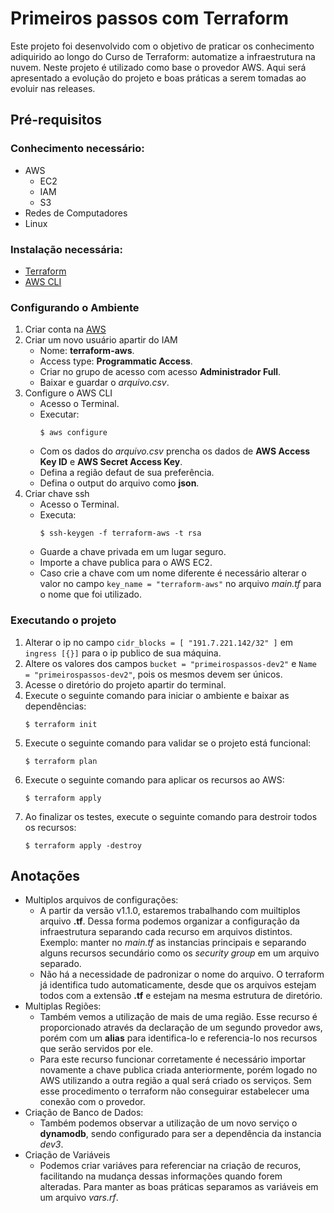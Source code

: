 # Primeiros passos com Terraform

<p>Este projeto foi desenvolvido com o objetivo de praticar os conhecimento adiquirido ao longo do Curso de
Terraform: automatize a infraestrutura na nuvem. Neste projeto é utilizado como base o provedor AWS. Aqui será apresentado a evolução do projeto e boas práticas a serem tomadas ao evoluir nas releases.</p>


## Pré-requisitos
### Conhecimento necessário:
- AWS
    - EC2
    - IAM
    - S3
- Redes de Computadores
- Linux

### Instalação necessária:
- [Terraform](https://www.terraform.io/downloads)
- [AWS CLI](https://docs.aws.amazon.com/pt_br/cli/latest/userguide/getting-started-install.html)

### Configurando o Ambiente
1. Criar conta na [AWS](https://aws.amazon.com/)
2. Criar um novo usuário apartir do IAM
    - Nome: **terraform-aws**.
    - Access type: **Programmatic Access**.
    - Criar no grupo de acesso com acesso **Administrador Full**.
    - Baixar e guardar o *arquivo.csv*.
3. Configure o AWS CLI
    - Acesso o Terminal.
    - Executar:
        ```
        $ aws configure
        ```
    - Com os dados do *arquivo.csv* prencha os dados de **AWS Access Key ID** e **AWS Secret Access Key**.
    - Defina a região defaut de sua preferência.
    - Defina o output do arquivo como **json**.
4. Criar chave ssh
    - Acesso o Terminal.
    - Executa:
        ```
        $ ssh-keygen -f terraform-aws -t rsa
        ```
    - Guarde a chave privada em um lugar seguro.
    - Importe a chave publica para o AWS EC2.
    - Caso crie a chave com um nome diferente é necessário alterar o valor no campo `key_name = "terraform-aws"` no arquivo *main.tf* para o nome que foi utilizado.
### Executando o projeto
1. Alterar o ip no campo `cidr_blocks = [ "191.7.221.142/32" ]` em `ingress [{}]` para o ip publico de sua máquina.
2. Altere os valores dos campos `bucket = "primeirospassos-dev2"` e `Name = "primeirospassos-dev2"`, pois os mesmos devem ser únicos.
3. Acesse o diretório do projeto apartir do terminal.
4. Execute o seguinte comando para iniciar o ambiente e baixar as dependências:
    ```
    $ terraform init
    ```
5. Execute o seguinte comando para validar se o projeto está funcional:
    ```
    $ terraform plan
    ```
6. Execute o seguinte comando para aplicar os recursos ao AWS:
    ```
    $ terraform apply
    ```
7. Ao finalizar os testes, execute o seguinte comando para destroir todos os recursos:
    ```
    $ terraform apply -destroy
    ```

## Anotações
- Multiplos arquivos de configurações:
    - A partir da versão v1.1.0, estaremos trabalhando com muiltiplos arquivo **.tf**. Dessa forma podemos organizar a configuração da infraestrutura separando cada recurso em arquivos distintos. Exemplo: manter no *main.tf* as instancias principais e separando alguns recursos secundário como os *security group* em um arquivo separado.
    - Não há a necessidade de padronizar o nome do arquivo. O terraform já identifica tudo automaticamente, desde que os arquivos estejam todos com a extensão **.tf** e estejam na mesma estrutura de diretório.
- Multiplas Regiões:
    - Também vemos a utilização de mais de uma região. Esse recurso é proporcionado através da declaração de um segundo provedor aws, porém com um **alias** para identifica-lo e referencia-lo nos recursos que serão servidos por ele.
    - Para este recurso funcionar corretamente é necessário importar novamente a chave publica criada anteriormente, porém logado no AWS utilizando a outra região a qual será criado os serviços. Sem esse procedimento o terraform não conseguirar estabelecer uma conexão com o provedor.
- Criação de Banco de Dados:
    - Também podemos observar a utilização de um novo serviço o **dynamodb**, sendo configurado para ser a dependência da instancia *dev3*.
- Criação de Variáveis
    - Podemos criar variáves para referenciar na criação de recuros, facilitando na mudança dessas informações quando forem alteradas. Para manter as boas práticas separamos as variáveis em um arquivo *vars.rf*.



